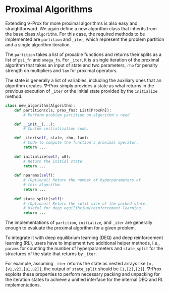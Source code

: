 # Proximal Algorithms

Extending ∇-Prox for more proximal algorithms is also easy and straightforward. We again define a new algorithm class that inherits from the base class `Algorithm`. For this case, the required methods to be implemented are `partition` and `_iter`, which represent the problem partition and a single algorithm iteration. 

The `partition` takes a list of proxable functions and returns their splits as a list of `psi_fn` and `omega_fn`. For `_iter`, it is a single iteration of the proximal algorithm that takes an input of state and two parameters, `rho` for penalty strength on multipliers and `lam` for proximal operators. 

The state is generally a list of variables, including the auxiliary ones that an algorithm creates. ∇-Prox simply provides a state as what returns in the previous execution of `_iter` or the initial state provided by the `initialize` method. 

```python
class new_algorithm(Algorithm):
    def partition(cls, prox_fns: List[ProxFn]):
        # Perform problem partition on algorithm's need

    def __init__(...):
        # Custom initialization code.

    def _iter(self, state, rho, lam):
        # Code to compute the function's proximal operator.
        return ...
        
    def initialize(self, x0):
        # Return the initial state
        return ...
        
    def nparams(self):
        # (Optional) Return the number of hyperparameters of 
        # this algorithm 
        return ...
        
    def state_split(self):
        # (Optional) Return the split size of the packed state.
        # Useful for deep equilibrium/reinforcement learning.
        return ...
```

The implementations of `partition`, `initialize`, and `_iter` are generally enough to evaluate the proximal algorithm for a given problem. 

To integrate it with deep equilibrium learning (DEQ) and deep reinforcement learning (RL), users have to implement two additional helper methods, i.e., `params` for counting the number of hyperparameters and `state_split` for the structures of the state that returns by `_iter`. 

For example, assuming `_iter` returns the state as nested arrays like `[x,[v1,v2],[u1,u2]]`, the output of `state_split` should be `[1,[2],[2]]`. ∇-Prox exploits these properties to perform necessary packing and unpacking for the iteration states to achieve a unified interface for the internal DEQ and RL implementations.
